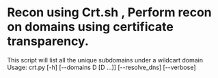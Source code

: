 # Recon using Crt.sh , Perform recon on domains using certificate transparency.
This script will list all the unique subdomains under a wildcart domain
Usage: crt.py [-h] [--domains D [D ...]] [--resolve_dns] [--verbose]
